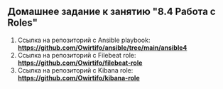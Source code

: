 ## Домашнее задание к занятию "8.4 Работа с Roles"

1. Ссылка на репозиторий с Ansible playbook:
**https://github.com/Owirtifo/ansible/tree/main/ansible4**
2. Ссылка на репозиторий с Filebeat role:
**https://github.com/Owirtifo/filebeat-role**
3. Ссылка на репозиторий с Kibana role:
**https://github.com/Owirtifo/kibana-role**